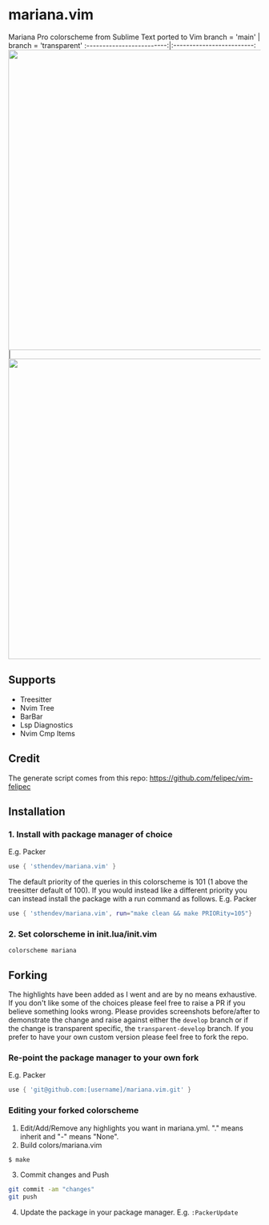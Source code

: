 # mariana.vim
Mariana Pro colorscheme from Sublime Text ported to Vim
branch = 'main'            |  branch = 'transparent'
:-------------------------:|:-------------------------:
<img src="https://user-images.githubusercontent.com/37766610/136689085-e3f854f1-1a79-46d9-9889-2bfa4dd24b16.png" height=600 /> | <img src="https://user-images.githubusercontent.com/37766610/136689140-b62a759b-4656-4762-8c04-4b13ad57579f.png" height=600 />



## Supports
- Treesitter
- Nvim Tree
- BarBar
- Lsp Diagnostics
- Nvim Cmp Items

## Credit
The generate script comes from this repo: https://github.com/felipec/vim-felipec

## Installation
### 1. Install with package manager of choice
E.g. Packer
```lua
use { 'sthendev/mariana.vim' }
```
The default priority of the queries in this colorscheme is 101 (1 above the treesitter default of 100). If you would instead like a different priority you can instead install the package with a run command as follows.
E.g. Packer
```lua
use { 'sthendev/mariana.vim', run="make clean && make PRIORity=105"}
```
### 2. Set colorscheme in init.lua/init.vim
```vim
colorscheme mariana
```

## Forking
The highlights have been added as I went and are by no means exhaustive. If you don't like some of the choices please feel free to raise a PR if you believe something looks wrong. Please provides screenshots before/after to demonstrate the change and raise against either the `develop` branch or if the change is transparent specific, the `transparent-develop` branch. If you prefer to have your own custom version please feel free to fork the repo.
### Re-point the package manager to your own fork
E.g. Packer
```lua
use { 'git@github.com:[username]/mariana.vim.git' }
```
### Editing your forked colorscheme
1. Edit/Add/Remove any highlights you want in mariana.yml. "." means inherit and "-" means "None".
2. Build colors/mariana.vim
```bash
$ make
```
3. Commit changes and Push
```bash
git commit -am "changes"
git push
```
4. Update the package in your package manager. E.g. `:PackerUpdate`
